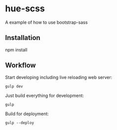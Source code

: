 # hue-scss

A example of how to use bootstrap-sass

## Installation

npm install

## Workflow

Start developing including live reloading web server:

```gulp dev```

Just build everything for development:

```gulp```

Build for deployment:

```gulp --deploy```